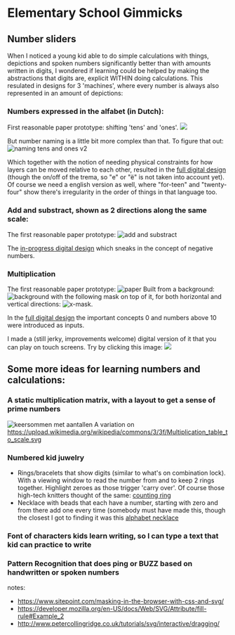 # Elementary School Gimmicks

## Number sliders
When I noticed a young kid able to do simple calculations with things, depictions and spoken numbers significantly better than with amounts written in digits, I wondered if learning could be helped by making the abstractions that digits are, explicit WITHIN doing calculations. This resulated in designs for 3 'machines', where every number is always also represented in an amount of depictions:

### Numbers expressed in the alfabet (in Dutch):

First reasonable paper prototype: shifting 'tens' and 'ones'.
<img src="https://raw.githubusercontent.com/steltenpower/ElementarySchoolGimmicks/master/getallenuitspreker_samengesteld.jpg">

But number naming is a little bit more complex than that. To figure that out:
![naming tens and ones v2](https://raw.githubusercontent.com/steltenpower/ElementarySchoolGimmicks/master/getallenuitspreker.jpg)

Which together with the notion of needing physical constraints for how layers can be moved relative to each other, resulted in the [full digital design](https://github.com/steltenpower/ElementarySchoolGimmicks/blob/master/getal_in_letters_v0.svg) (though the on/off of the trema, so "e" or "ë" is not taken into account yet). Of course we need a english version as well, where "for-teen" and "twenty-four" show there's irregularity in the order of things in that language too.

### Add and substract, shown as 2 directions along the same scale:
The first reasonable paper prototype: ![add and substract](https://raw.githubusercontent.com/steltenpower/ElementarySchoolGimmicks/master/IMG_20230328_233125596.jpg)

The [in-progress digital design](https://github.com/steltenpower/ElementarySchoolGimmicks/blob/master/AddSubtract.svg) which sneaks in the concept of negative numbers.

### Multiplication<a name="multiplication"></a>
The first reasonable paper prototype: ![paper](https://raw.githubusercontent.com/steltenpower/ElementarySchoolGimmicks/master/IMG_20200501_203637563.jpg)
Built from a background:
![background](https://raw.githubusercontent.com/steltenpower/ElementarySchoolGimmicks/master/multiply_background.jpg)
with the following mask on top of it, for both horizontal and vertical directions:
![x-mask](https://raw.githubusercontent.com/steltenpower/ElementarySchoolGimmicks/master/horizontal_sliding_mask.jpg).

In the [full digital design](https://github.com/steltenpower/ElementarySchoolGimmicks/blob/master/muliplier.svg) the important concepts 0 and numbers above 10 were introduced as inputs.

I made a (still jerky, improvements welcome) digital version of it that you can play on touch screens. Try by clicking this image: <a title="play !" href="https://steltenpower.github.io/ElementarySchoolGimmicks/sliding_calculators_multiplication.html">
<img src="https://repository-images.githubusercontent.com/217832815/2aec6500-1022-11eb-952a-1796fdb14235"></a>

## Some more ideas for learning numbers and calculations:

### A static multiplication matrix, with a layout to get a sense of prime numbers <a name="multiplication_static"></a>
![keersommen met aantallen](https://github.com/steltenpower/ElementarySchoolGimmicks/blob/master/keersommen_met_aantallen.jpg)
A variation on https://upload.wikimedia.org/wikipedia/commons/3/3f/Multiplication_table_to_scale.svg

### Numbered kid juwelry
- Rings/bracelets that show digits (similar to what's on combination lock). With a viewing window to read the number from and to keep 2 rings together. Highlight zeroes as those trigger 'carry over'. Of course those high-tech knitters thought of the same: [counting ring](https://www.youtube.com/watch?v=ZLnXdEWwikk)
- Necklace with beads that each have a number, starting with zero and from there add one every time (somebody must have made this, though the closest I got to finding it was this [alphabet necklace](https://rhythmsofplay.com/alphabet-bead-necklace-craft-for-kids/)

### Font of characters kids learn writing, so I can type a text that kid can practice to write

### Pattern Recognition that does ping or BUZZ based on handwritten or spoken numbers
notes:
- https://www.sitepoint.com/masking-in-the-browser-with-css-and-svg/
- https://developer.mozilla.org/en-US/docs/Web/SVG/Attribute/fill-rule#Example_2
- http://www.petercollingridge.co.uk/tutorials/svg/interactive/dragging/


